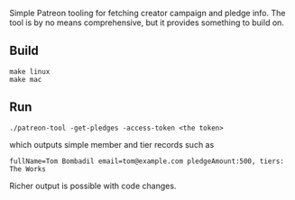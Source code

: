 Simple Patreon tooling for fetching creator campaign and pledge info.  The tool is by no means
comprehensive, but it provides something to build on.

## Build

```
make linux
make mac
```

## Run 

```
./patreon-tool -get-pledges -access-token <the token>
```

which outputs simple member and tier records such as

```
fullName=Tom Bombadil email=tom@example.com pledgeAmount:500, tiers: The Works
```

Richer output is possible with code changes.
